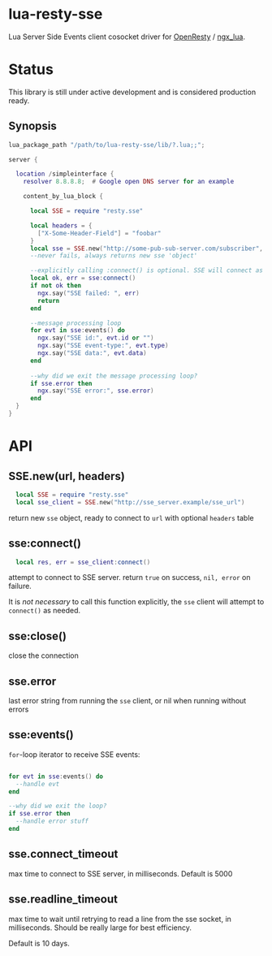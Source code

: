 # lua-resty-sse

Lua Server Side Events client cosocket driver for [OpenResty](http://openresty.org/) / [ngx_lua](https://github.com/openresty/lua-nginx-module).

# Status

This library is still under active development and is considered production ready.

## Synopsis

``` lua
lua_package_path "/path/to/lua-resty-sse/lib/?.lua;;";

server {

  location /simpleinterface {
    resolver 8.8.8.8;  # Google open DNS server for an example

    content_by_lua_block {

      local SSE = require "resty.sse"

      local headers = {
        ["X-Some-Header-Field"] = "foobar"
      }
      local sse = SSE.new("http://some-pub-sub-server.com/subscriber", headers) --header table is optional
      --never fails, always returns new sse 'object'

      --explicitly calling :connect() is optional. SSE will connect as needed
      local ok, err = sse:connect()
      if not ok then 
        ngx.say("SSE failed: ", err)
        return
      end

      --message processing loop 
      for evt in sse:events() do
        ngx.say("SSE id:", evt.id or "")
        ngx.say("SSE event-type:", evt.type)
        ngx.say("SSE data:", evt.data)
      end
      
      --why did we exit the message processing loop?
      if sse.error then
        ngx.say("SSE error:", sse.error)
      end
  }
}
```

# API

## SSE.new(url, headers)

```lua 
  local SSE = require "resty.sse"
  local sse_client = SSE.new("http://sse_server.example/sse_url")
```
return new `sse` object, ready to connect to `url` with optional `headers` table

## sse:connect()
```lua
  local res, err = sse_client:connect()
```
attempt to connect to SSE server. return `true` on success, `nil, error` on failure.

It is _not necessary_ to call this function explicitly, the `sse` client will attempt to `connect()` as needed.

## sse:close()

close the connection

## sse.error

last error string from running the `sse` client, or nil when running without errors

## sse:events()

`for`-loop iterator to receive SSE events:

```lua

for evt in sse:events() do
  --handle evt
end

--why did we exit the loop?
if sse.error then
  --handle error stuff
end
```

## sse.connect_timeout

max time to connect to SSE server, in milliseconds. Default is 5000

## sse.readline_timeout

max time to wait until retrying to read a line from the sse socket, in milliseconds. Should be really large for best efficiency. 

Default is 10 days.
